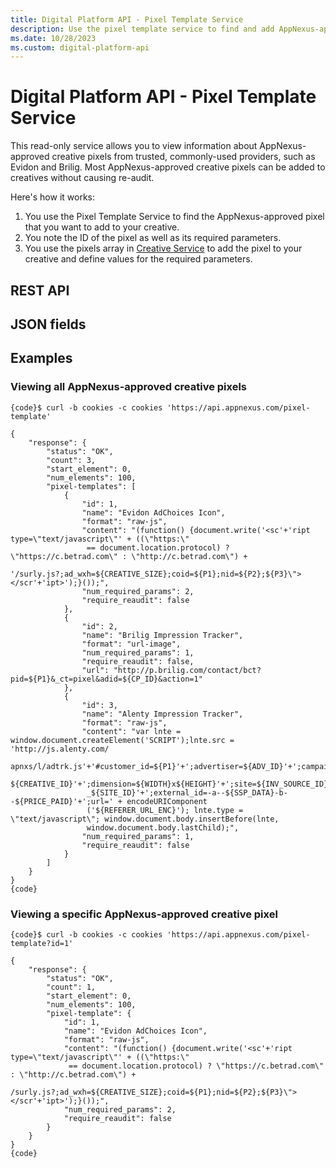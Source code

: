 ```yaml
---
title: Digital Platform API - Pixel Template Service
description: Use the pixel template service to find and add AppNexus-approved creative pixels from trusted providers using the pixels array.
ms.date: 10/28/2023
ms.custom: digital-platform-api
---
```


# Digital Platform API - Pixel Template Service

This read-only service allows you to view information about AppNexus-approved creative pixels from trusted, commonly-used providers, such as Evidon and Brilig. Most AppNexus-approved creative pixels can be added to creatives without causing re-audit.

Here's how it works:

1. You use the Pixel Template Service to find the AppNexus-approved pixel that you want to add to your creative.
1. You note the ID of the pixel as well as its required parameters.
1. You use the pixels array in [Creative Service](https://docs.xandr.com/csh?context) to add the pixel to your creative and define values for the required parameters.

## REST API


## JSON fields


## Examples

### Viewing all AppNexus-approved creative pixels

```
{code}$ curl -b cookies -c cookies 'https://api.appnexus.com/pixel-template'

{
    "response": {
        "status": "OK",
        "count": 3,
        "start_element": 0,
        "num_elements": 100,
        "pixel-templates": [
            {
                "id": 1,
                "name": "Evidon AdChoices Icon",
                "format": "raw-js",
                "content": "(function() {document.write('<sc'+'ript type=\"text/javascript\"' + ((\"https:\"
                 == document.location.protocol) ? \"https://c.betrad.com\" : \"http://c.betrad.com\") +
                 '/surly.js?;ad_wxh=${CREATIVE_SIZE};coid=${P1};nid=${P2};${P3}\"></scr'+'ipt>');}());",
                "num_required_params": 2,
                "require_reaudit": false
            },
            {
                "id": 2,
                "name": "Brilig Impression Tracker",
                "format": "url-image",
                "num_required_params": 1,
                "require_reaudit": false,
                "url": "http://p.brilig.com/contact/bct?pid=${P1}&_ct=pixel&adid=${CP_ID}&action=1"
            },
            {
                "id": 3,
                "name": "Alenty Impression Tracker",
                "format": "raw-js",
                "content": "var lnte = window.document.createElement('SCRIPT');lnte.src = 'http://js.alenty.com/
                 apnxs/l/adtrk.js'+'#customer_id=${P1}'+';advertiser=${ADV_ID}'+';campaign=${CP_ID}'+';creative=
                 ${CREATIVE_ID}'+';dimension=${WIDTH}x${HEIGHT}'+';site=${INV_SOURCE_ID}'+';sitepage=${PUBLISHER_ID}
                 _${SITE_ID}'+';external_id=-a--${SSP_DATA}-b--${PRICE_PAID}'+';url=' + encodeURIComponent
                 ('${REFERER_URL_ENC}'); lnte.type = \"text/javascript\"; window.document.body.insertBefore(lnte,
                 window.document.body.lastChild);",
                "num_required_params": 1,
                "require_reaudit": false
            }
        ]
    }
}
{code}
```

### Viewing a specific AppNexus-approved creative pixel

```
{code}$ curl -b cookies -c cookies 'https://api.appnexus.com/pixel-template?id=1'

{
    "response": {
        "status": "OK",
        "count": 1,
        "start_element": 0,
        "num_elements": 100,
        "pixel-template": {
            "id": 1,
            "name": "Evidon AdChoices Icon",
            "format": "raw-js",
            "content": "(function() {document.write('<sc'+'ript type=\"text/javascript\"' + ((\"https:\"
             == document.location.protocol) ? \"https://c.betrad.com\" : \"http://c.betrad.com\") +
             /surly.js?;ad_wxh=${CREATIVE_SIZE};coid=${P1};nid=${P2};${P3}\"></scr'+'ipt>');}());",
            "num_required_params": 2,
            "require_reaudit": false
        }
    }
}
{code}
```
